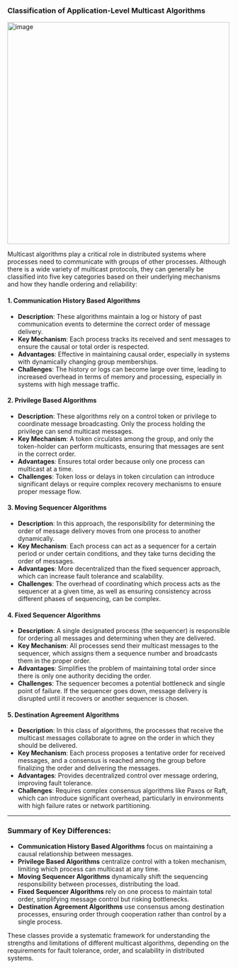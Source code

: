 ### Classification of Application-Level Multicast Algorithms

<img width="501" alt="image" src="https://github.com/user-attachments/assets/9afcdf67-420e-4837-a1db-6f1ce9bc6403">


Multicast algorithms play a critical role in distributed systems where processes need to communicate with groups of other processes. Although there is a wide variety of multicast protocols, they can generally be classified into five key categories based on their underlying mechanisms and how they handle ordering and reliability:

#### 1. **Communication History Based Algorithms**
   - **Description**: These algorithms maintain a log or history of past communication events to determine the correct order of message delivery.
   - **Key Mechanism**: Each process tracks its received and sent messages to ensure the causal or total order is respected. 
   - **Advantages**: Effective in maintaining causal order, especially in systems with dynamically changing group memberships.
   - **Challenges**: The history or logs can become large over time, leading to increased overhead in terms of memory and processing, especially in systems with high message traffic.

#### 2. **Privilege Based Algorithms**
   - **Description**: These algorithms rely on a control token or privilege to coordinate message broadcasting. Only the process holding the privilege can send multicast messages.
   - **Key Mechanism**: A token circulates among the group, and only the token-holder can perform multicasts, ensuring that messages are sent in the correct order.
   - **Advantages**: Ensures total order because only one process can multicast at a time.
   - **Challenges**: Token loss or delays in token circulation can introduce significant delays or require complex recovery mechanisms to ensure proper message flow.

#### 3. **Moving Sequencer Algorithms**
   - **Description**: In this approach, the responsibility for determining the order of message delivery moves from one process to another dynamically.
   - **Key Mechanism**: Each process can act as a sequencer for a certain period or under certain conditions, and they take turns deciding the order of messages.
   - **Advantages**: More decentralized than the fixed sequencer approach, which can increase fault tolerance and scalability.
   - **Challenges**: The overhead of coordinating which process acts as the sequencer at a given time, as well as ensuring consistency across different phases of sequencing, can be complex.

#### 4. **Fixed Sequencer Algorithms**
   - **Description**: A single designated process (the sequencer) is responsible for ordering all messages and determining when they are delivered.
   - **Key Mechanism**: All processes send their multicast messages to the sequencer, which assigns them a sequence number and broadcasts them in the proper order.
   - **Advantages**: Simplifies the problem of maintaining total order since there is only one authority deciding the order.
   - **Challenges**: The sequencer becomes a potential bottleneck and single point of failure. If the sequencer goes down, message delivery is disrupted until it recovers or another sequencer is chosen.

#### 5. **Destination Agreement Algorithms**
   - **Description**: In this class of algorithms, the processes that receive the multicast messages collaborate to agree on the order in which they should be delivered.
   - **Key Mechanism**: Each process proposes a tentative order for received messages, and a consensus is reached among the group before finalizing the order and delivering the messages.
   - **Advantages**: Provides decentralized control over message ordering, improving fault tolerance.
   - **Challenges**: Requires complex consensus algorithms like Paxos or Raft, which can introduce significant overhead, particularly in environments with high failure rates or network partitioning.

---

### Summary of Key Differences:
- **Communication History Based Algorithms** focus on maintaining a causal relationship between messages.
- **Privilege Based Algorithms** centralize control with a token mechanism, limiting which process can multicast at any time.
- **Moving Sequencer Algorithms** dynamically shift the sequencing responsibility between processes, distributing the load.
- **Fixed Sequencer Algorithms** rely on one process to maintain total order, simplifying message control but risking bottlenecks.
- **Destination Agreement Algorithms** use consensus among destination processes, ensuring order through cooperation rather than control by a single process.

These classes provide a systematic framework for understanding the strengths and limitations of different multicast algorithms, depending on the requirements for fault tolerance, order, and scalability in distributed systems.
